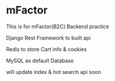 # mFactor

This is for mFactor(B2C) Backend practice  

Django Rest Framework to built api  

Redis to store Cart info & cookies  

MySQL as default Database  

will update index & hot search api soon

